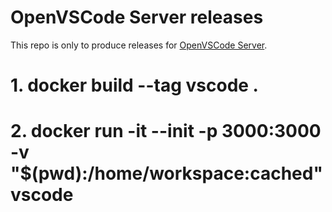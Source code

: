 # OpenVSCode Server releases

This repo is only to produce releases for [OpenVSCode Server](https://github.com/gitpod-io/openvscode-server).

# 1. docker build --tag vscode .
# 2. docker run -it --init -p 3000:3000 -v "$(pwd):/home/workspace:cached" vscode